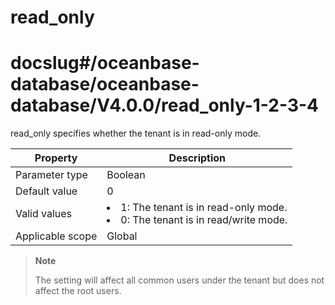 read_only
==============================
# docslug#/oceanbase-database/oceanbase-database/V4.0.0/read_only-1-2-3-4
read_only specifies whether the tenant is in read-only mode.


| **Property**     | **Description** |
|------------------|-----------------------------------------------------------------------------------------------------------------|
| Parameter type   | Boolean |
| Default value    | 0 |
| Valid values     | <li> 1: The tenant is in read-only mode.   <li> 0: The tenant is in read/write mode. |
| Applicable scope | Global |


> **Note**
>
> The setting will affect all common users under the tenant but does not affect the root users.
